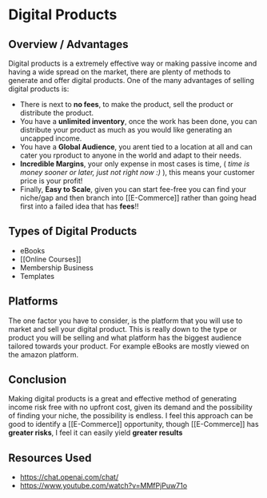 # Digital Products

## Overview / Advantages

Digital products is a extremely effective way or making passive income and having a wide spread on the market, there are plenty of methods to generate and offer digital products. One of the many advantages of selling digital products is:
 - There is next to **no fees**, to make the product, sell the product or distribute the product.
 - You have a **unlimited inventory**, once the work has been done, you can distribute your product as much as you would like generating an uncapped income.
 - You have a **Global Audience**, you arent tied to a location at all and can cater you rproduct to anyone in the world and adapt to their needs.
 - **Incredible Margins**, your only expense in most cases is time, ( *time is money sooner or later, just not right now :)* ), this means your customer price is your profit!
 - Finally, **Easy to Scale**, given you can start fee-free you can find your niche/gap and then branch into [[E-Commerce]] rather than going head first into a failed idea that has **fees**!!

## Types of Digital Products

 - eBooks
 - [[Online Courses]]
 - Membership Business
 - Templates

## Platforms

The one factor you have to consider, is the platform that you will use to market and sell your digital product. This is really down to the type or product you will be selling and what platform has the biggest audience tailored towards your product. For example eBooks are mostly viewed on the amazon platform.

## Conclusion

Making digital products is a great and effective method of generating income risk free with no upfront cost, given its demand and the possibility of finding your niche, the possibility is endless. I feel this approach can be good to identify a [[E-Commerce]] opportunity, though [[E-Commerce]] has **greater risks**, I feel it can easily yield **greater results**

## Resources Used

 - https://chat.openai.com/chat/
 - https://www.youtube.com/watch?v=MMfPjPuw71o